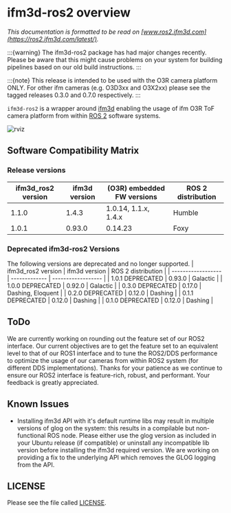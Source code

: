 # ifm3d-ros2 overview
*This documentation is formatted to be read on [www.ros2.ifm3d.com](https://ros2.ifm3d.com/latest/).*

:::{warning}
The ifm3d-ros2 package has had major changes recently. Please be aware that this might cause problems on your system for building pipelines based on our old build instructions.
:::


:::{note}
This release is intended to be used with the O3R camera platform ONLY. For other ifm cameras (e.g. O3D3xx and O3X2xx) please see the tagged releases 0.3.0 and 0.7.0 respectively.
:::

`ifm3d-ros2` is a wrapper around [ifm3d](https://github.com/ifm/ifm3d) enabling the usage of ifm O3R ToF camera platform from within [ROS 2](https://index.ros.org/doc/ros2/) software systems.

![rviz](doc/figures/O3R_merged_point_cloud.png)


## Software Compatibility Matrix

### Release versions

| ifm3d_ros2 version | ifm3d version | (O3R) embedded FW versions | ROS 2 distribution |
| ------------------ | ------------- | -------------------------- | ------------------ |
| 1.1.0              | 1.4.3         | 1.0.14, 1.1.x, 1.4.x       | Humble             |
| 1.0.1              | 0.93.0        | 0.14.23                    | Foxy               |

### Deprecated ifm3d-ros2 Versions
The following versions are deprecated and no longer supported.
| ifm3d_ros2 version | ifm3d version | ROS 2 distribution |
| ------------------ | ------------- | ------------------ |
| 1.0.1 DEPRECATED   | 0.93.0        | Galactic           |
| 1.0.0 DEPRECATED   | 0.92.0        | Galactic           |
| 0.3.0 DEPRECATED   | 0.17.0        | Dashing, Eloquent  |
| 0.2.0 DEPRECATED   | 0.12.0        | Dashing            |
| 0.1.1 DEPRECATED   | 0.12.0        | Dashing            |
| 0.1.0 DEPRECATED   | 0.12.0        | Dashing            |

## ToDo

We are currently working on rounding out the feature set of our ROS2 interface. Our current objectives are to get the feature set to an equivalent
level to that of our ROS1 interface and to tune the ROS2/DDS performance to optimize the usage of our cameras from within ROS2 system (for different DDS implementations).
Thanks for your patience as we continue to ensure our ROS2 interface is feature-rich, robust, and performant. Your feedback is greatly appreciated.

## Known Issues
+ Installing ifm3d API with it's default runtime libs may result in multiple versions of glog on the system: this results in a compilable but non-functional ROS node.
Please either use the glog version as included in your Ubuntu release (if compatible) or uninstall any incompatible lib version before installing the ifm3d required version.
We are working on providing a fix to the underlying API which removes the GLOG logging from the API.
## LICENSE
Please see the file called [LICENSE](LICENSE).
